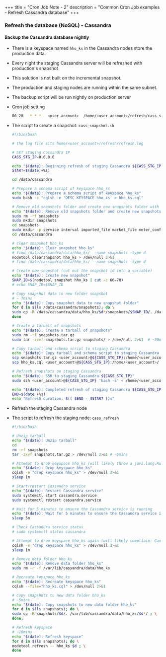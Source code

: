 +++
title = "Cron Job Note - 2"
description = "Common Cron Job examples - Refresh Cassandra database"
+++


### Refresh the database (NoSQL) - Cassandra


#### Backup the Cassandra database nightly

* There is a keyspace named `hho_ks` in the Cassandra nodes store the production data. 
* Every night the staging Cassandra server will be refreshed with production's snapshot
* This solution is not built on the incremental snapshot.
* The production and staging nodes are running within the same subnet.
* The backup script will be run nightly on production server
* Cron job setting

    ```bash
    00 20   * * *   <user_account>  /home/<user_account>/refresh/cass_snapshot.sh >> /home/<user_account>/refresh/refresh.log 2>&1
    ```

* The script to create a snapshot:   `cass_snapshot.sh`


    ```bash
    #!/bin/bash

    # the log file sits home/<user_account>/refresh/refresh.log 

    # SET staging Cassandra IP
    CASS_STG_IP=0.0.0.0

    echo "$(date): Beginning refresh of staging Cassandra ${CASS_STG_IP}"
    START=$(date +%s)

    cd /data/cassandra

    # Prepare a schema script of keyspace hho_ks
    echo "$(date): Prepare a schema script of keyspace hho_ks"
    sudo bash -c "cqlsh -e 'DESC KEYSPACE hho_ks' > hho_ks.cql"

    # Remove old snapshots folder and create new snapshots folder with some sub-folders
    echo "$(date): Remove old snapshots folder and create new snapshots folder with some sub-folders"
    sudo rm -rf snapshots
    sudo mkdir snapshots
    cd snapshots
    sudo mkdir -p service interval imported_file market_file meter_config
    cd /data/cassandra

    # Clear snapshot hho_ks
    echo "$(date): Clear snapshot hho_ks"
    # find /data/cassandra/data/hho_ks/  -name snapshots -type d
    nodetool clearsnapshot hho_ks > /dev/null 2>&1 
    # find /data/cassandra/data/hho_ks/  -name snapshots -type d

    # Create new snapshot (cut out the snapshot id into a variable)
    echo "$(date): Create new snapshot"
    SNAP_ID=$(nodetool snapshot hho_ks | cut -c 66-78)
    # echo SNAP_ID=$SNAP_ID

    # Copy snapshot data to new folder snapshot
    # ~ 7mins
    echo "$(date): Copy snapshot data to new snapshot folder"
    for d in $(ls /data/cassandra/snapshots); do \
    sudo cp -R /data/cassandra/data/hho_ks/$d*/snapshots/$SNAP_ID/. /data/cassandra/snapshots/$d/ ; \
    done

    # Create a tarball of snapshots
    echo "$(date): Create a tarball of snapshots"
    sudo rm -rf snapshots.tar.gz
    sudo tar -zcvf snapshots.tar.gz snapshots/ > /dev/null 2>&1  # ~30mins

    # Copy tarball and schema script to staging Cassandra
    echo "$(date): Copy tarball and schema script to staging Cassandra ${CASS_STG_IP}"
    scp snapshots.tar.gz <user_account>@${CASS_STG_IP}:/home/<user_account>/ # ~5mins
    scp hho_ks.cql <user_account>@${CASS_STG_IP}:/home/<user_account>/

    # Refresh snapshots on staging Cassandra
    echo "$(date): SSH to staging Cassandra ${CASS_STG_IP}"
    sudo ssh <user_account>@${CASS_STG_IP} 'bash -s' < /home/<user_account>/refresh/cass_refresh.sh

    echo "$(date): Completed refresh of staging Cassandra ${CASS_STG_IP}"
    END=$(date +%s)
    echo "Refresh duration: $(( $END - $START ))s"

    ```

* Refresh the staging Cassandra node
* The script to refresh the staging node: `cass_refresh`


    ```bash
    #!/bin/bash

    # Unzip tarball
    echo "$(date): Unzip tarball"
    cd
    rm -rf snapshots
    tar -zxvf snapshots.tar.gz > /dev/null 2>&1 # ~5mins

    # Attempt to drop keyspace hho_ks (will likely throw a java.lang.RuntimeException)
    echo "$(date): Drop keyspace hho_ks"
    cqlsh -e "drop keyspace hho_ks" > /dev/null 2>&1 
    sleep 1m

    # Start/restart Cassandra service
    echo "$(date): Restart Cassandra service"
    sudo systemctl start cassandra.service
    sudo systemctl restart cassandra.service

    # Wait for 5 minutes to ensure the Cassandra service is running
    echo "$(date): Wait for 5 minutes to ensure the Cassandra service is running"
    sleep 5m

    # Check Cassandra service status
    # sudo systemctl status cassandra

    # Attempt to drop keyspace hho_ks again (will likely compliain: Cannot drop non existing keyspace 'hho_ks')
    cqlsh -e "drop keyspace hho_ks" > /dev/null 2>&1 
    sleep 1m

    # Remove data folder hho_ks
    echo "$(date): Remove data folder hho_ks"
    sudo rm -r -f /var/lib/cassandra/data/hho_ks

    # Recreate keyspace hho_ks
    echo "$(date): Recreate keyspace hho_ks"
    cqlsh --file="hho_ks.cql" > /dev/null 2>&1 

    # Copy snapshots to new data folder hho_ks
    # ~5mins
    echo "$(date): Copy snapshots to new data folder hho_ks"
    for d in $(ls snapshots); do \
    sudo cp -R snapshots/$d/. /var/lib/cassandra/data/hho_ks/$d*/ ; \
    done; 

    # Refresh keyspace
    # ~10mins
    echo "$(date): Refresh keyspace"
    for d in $(ls snapshots); do \
    nodetool refresh -- hho_ks $d ; \
    done


    ```

